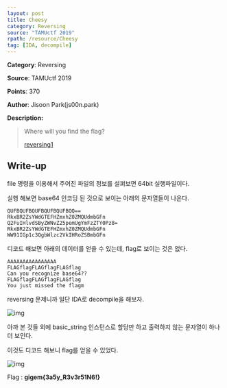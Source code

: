 ```yaml
---
layout: post
title: Cheesy
category: Reversing
source: "TAMUctf 2019"
rpath: /resource/Cheesy
tag: [IDA, decompile]
---
```


**Category**: Reversing

**Source**: TAMUctf 2019

**Points**: 370

**Author**: Jisoon Park(js00n.park)

**Description:** 

> Where will you find the flag?
> 
> [reversing1]({{site.github.master}}{{page.rpath}}/reversing1)

## Write-up

file 명령을 이용해서 주어진 파일의 정보를 설펴보면 64bit 실행파일이다.

실행 해보면 base64 인코딩 된 것으로 보이는 아래의 문자열들이 나온다.

```
QUFBQUFBQUFBQUFBQUFBQQ==
RkxBR2ZsYWdGTEFHZmxhZ0ZMQUdmbGFn
Q2FuIHlvdSByZWNvZ25pemUgYmFzZTY0Pz8=
RkxBR2ZsYWdGTEFHZmxhZ0ZMQUdmbGFn
WW91IGp1c3QgbWlzc2VkIHRoZSBmbGFn
```

디코드 해보면 아래의 데이터를 얻을 수 있는데, flag로 보이는 것은 없다.

```
AAAAAAAAAAAAAAAA
FLAGflagFLAGflagFLAGflag
Can you recognize base64??
FLAGflagFLAGflagFLAGflag
You just missed the flagm
```

reversing 문제니까 일단 IDA로 decompile을 해보자.

![img]({{page.rpath|prepend:site.baseurl}}/decompile.png)

아까 본 것들 외에 basic_string 인스턴스로 할당만 하고 출력하지 않는 문자열이 하나 더 보인다.

이것도 디코드 해보니 flag를 얻을 수 있었다.

![img]({{page.rpath|prepend:site.baseurl}}/flag.png)

Flag : **gigem{3a5y_R3v3r51N6!}**

